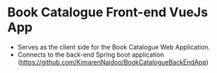 # Book Catalogue Front-end VueJs App

- Serves as the client side for the Book Catalogue Web Application.
- Connects to the back-end Spring boot application (https://github.com/KimarenNaidoo/BookCatalogueBackEndApp)

